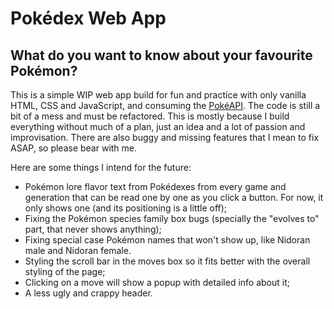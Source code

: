 # Pokédex Web App
## What do you want to know about your favourite Pokémon?

This is a simple WIP web app build for fun and practice with only vanilla HTML, CSS and JavaScript, and consuming the [PokéAPI](https://pokeapi.co/). 
The code is still a bit of a mess and must be refactored. This is mostly because I build everything without much of a plan, just an idea and a lot of passion and improvisation. There are also buggy and missing features that I mean to fix ASAP, so please bear with me. 

Here are some things I intend for the future:
- Pokémon lore flavor text from Pokédexes from every game and generation that can be read one by one as you click a button. For now, it only shows one (and its positioning is a little off);
- Fixing the Pokémon species family box bugs (specially the "evolves to" part, that never shows anything);
- Fixing special case Pokémon names that won't show up, like Nidoran male and Nidoran female.
- Styling the scroll bar in the moves box so it fits better with the overall styling of the page;
- Clicking on a move will show a popup with detailed info about it;
- A less ugly and crappy header.
